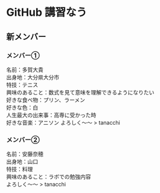 # GitHub 講習なう

## 新メンバー
### メンバー①
  名前：多賀大貴  
  出身地：大分県大分市  
  特技：テニス  
  興味のあること：数式を見て意味を理解できるようになりたい  
  好きな食べ物：プリン、ラーメン  
  好きな色：白  
  人生最大の出来事：高専に受かった時  
  好きな音楽：アニソン
  よろしく〜〜 > tanacchi
### メンバー②
  名前：安藤奈穂  
  出身地：山口  
  特技：料理  
  興味のあること：ラボでの勉強内容  
  よろしく〜〜 > tanacchi
